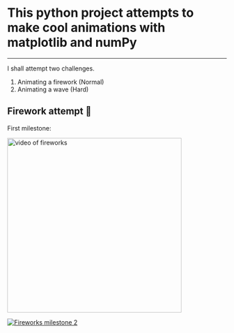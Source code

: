 <!--![paper boat on a stream](./readMeMedia/paperBoat.png)-->

# This python project attempts to make cool animations with matplotlib and numPy
---

I shall attempt two challenges.

1. Animating a firework (Normal)
2. Animating a wave (Hard)

## Firework attempt 🧨

First milestone:


<img src="./readMeMedia/fireworksMilestone1.gif" alt="video of fireworks" width="400"/>

[![Fireworks milestone 2]({image-url})]({https://youtu.be/QiwI3aGyy8E} "Fireworks milestone 2")
